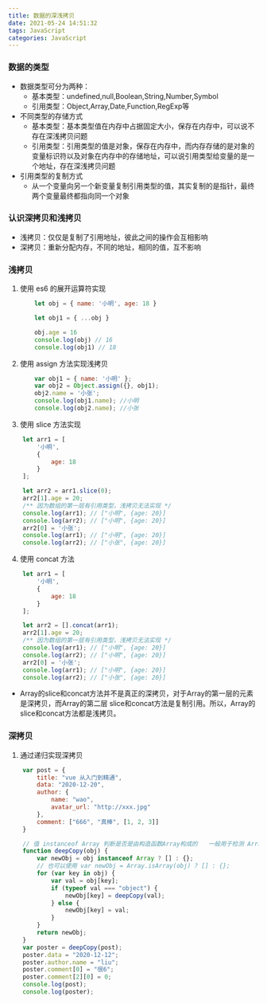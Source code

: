 ```yaml
---
title: 数据的深浅拷贝
date: 2021-05-24 14:51:32
tags: JavaScript
categories: JavaScript
---
```

### 数据的类型
- 数据类型可分为两种：
    - 基本类型：undefined,null,Boolean,String,Number,Symbol
    - 引用类型：Object,Array,Date,Function,RegExp等
- 不同类型的存储方式
    - 基本类型：基本类型值在内存中占据固定大小，保存在内存中，可以说不存在深浅拷贝问题
    - 引用类型：引用类型的值是对象，保存在内存中，而内存存储的是对象的变量标识符以及对象在内存中的存储地址，可以说引用类型给变量的是一个地址，存在深浅拷贝问题
- 引用类型的复制方式
    - 从一个变量向另一个新变量复制引用类型的值，其实复制的是指针，最终两个变量最终都指向同一个对象
### 认识深拷贝和浅拷贝
- 浅拷贝：仅仅是复制了引用地址，彼此之间的操作会互相影响
- 深拷贝：重新分配内存，不同的地址，相同的值，互不影响
### 浅拷贝
1. 使用 es6 的展开运算符实现
    ```javaScript
        let obj = { name: '小明', age: 18 }

        let obj1 = { ...obj }

        obj.age = 16
        console.log(obj) // 16
        console.log(obj1) // 18
    ```
2. 使用 assign 方法实现浅拷贝
    ```javaScript
        var obj1 = { name: '小明' };
        var obj2 = Object.assign({}, obj1);
        obj2.name = '小张';
        console.log(obj1.name); //小明
        console.log(obj2.name); //小张
    ```
3. 使用 slice 方法实现
```javaScript
    let arr1 = [
        '小明',
        {
            age: 18
        }
    ];

    let arr2 = arr1.slice(0);
    arr2[1].age = 20;
    /** 因为数组的第一层有引用类型，浅拷贝无法实现 */
    console.log(arr1); // ["小明", {age: 20}]
    console.log(arr2); // ["小明", {age: 20}]
    arr2[0] = '小张';
    console.log(arr1); // ["小明", {age: 20}]
    console.log(arr2); // ["小张", {age: 20}]
```
4. 使用 concat 方法
```javaScript
    let arr1 = [
        '小明',
        {
            age: 18
        }
    ];

    let arr2 = [].concat(arr1);
    arr2[1].age = 20;
    /** 因为数组的第一层有引用类型，浅拷贝无法实现 */
    console.log(arr1); // ["小明", {age: 20}]
    console.log(arr2); // ["小明", {age: 20}]
    arr2[0] = '小张';
    console.log(arr1); // ["小明", {age: 20}]
    console.log(arr2); // ["小张", {age: 20}]
```
- Array的slice和concat方法并不是真正的深拷贝，对于Array的第一层的元素是深拷贝，而Array的第二层 slice和concat方法是复制引用。所以，Array的slice和concat方法都是浅拷贝。
### 深拷贝
1. 通过递归实现深拷贝
```javaScript
    var post = {
        title: "vue 从入门到精通",
        data: "2020-12-20",
        author: {
            name: "wao",
            avatar_url: "http://xxx.jpg"
        },
        comment: ["666", "真棒", [1, 2, 3]]
    }

    // 值 instanceof Array 判断是否是由构造函数Array构成的   一般用于检测 Array   RegExp    Object   Function
    function deepCopy(obj) {
        var newObj = obj instanceof Array ? [] : {};
        // 也可以使用 var newObj = Array.isArray(obj) ? [] : {};
        for (var key in obj) {
            var val = obj[key];
            if (typeof val === "object") {
                newObj[key] = deepCopy(val);
            } else {
                newObj[key] = val;
            }
        }
        return newObj;
    }
    var poster = deepCopy(post);
    poster.data = "2020-12-12";
    poster.author.name = "liu";
    poster.comment[0] = "很6";
    poster.comment[2][0] = 0;
    console.log(post);
    console.log(poster);
```